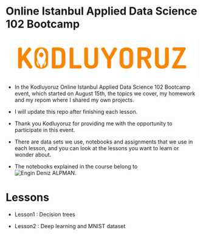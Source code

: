 # Online Istanbul Applied Data Science 102 Bootcamp

![index](logo-one.png)

* In the Kodluyoruz Online Istanbul Applied Data Science 102 Bootcamp event, which started on August 15th, the topics we cover, my homework and my repom where I shared my own projects.

* I will update this repo after finishing each lesson.

* Thank you Kodluyoruz for providing me with the opportunity to participate in this event.

* There are data sets we use, notebooks and assignments that we use in each lesson, and you can look at the lessons you want to learn or wonder about.

* The notebooks explained in the course belong to ![Engin Deniz ALPMAN](https://github.com/EnginAlpman).

# Lessons

* Lesson1 : Decision trees

* Lesson2 : Deep learning and MNIST dataset
